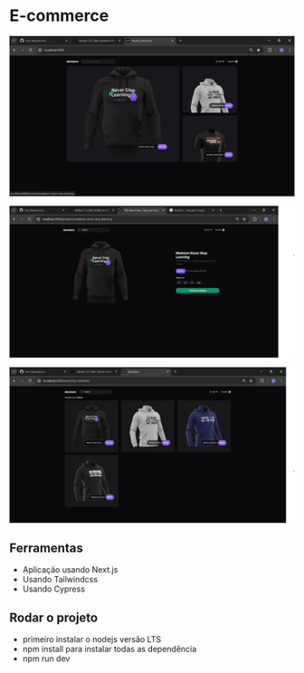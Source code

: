 


# E-commerce

![preview](./.github/image/products.png)

![preview](./.github/image/details.png)

![preview](./.github/image/search.png)

## Ferramentas
- Aplicação usando Next.js
- Usando Tailwindcss
- Usando Cypress


## Rodar o projeto

- primeiro instalar o nodejs versão LTS
- npm install para instalar todas as dependência
- npm run dev
